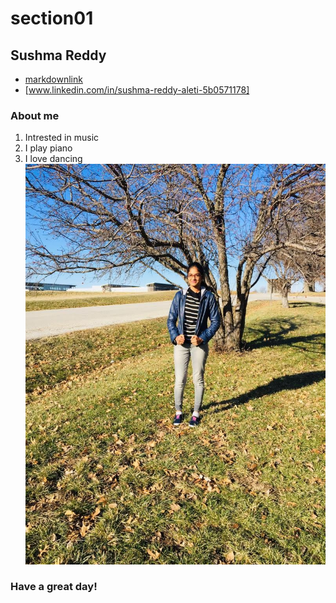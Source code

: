 # section01
## Sushma Reddy
- [markdownlink](https://github.com/profcase/working-with-markdown)
- [www.linkedin.com/in/sushma-reddy-aleti-5b0571178]
### About me
1. Intrested in music
1. I play piano
1. I love dancing
![Sushma](IMG-20181230-WA0067.jpg)
### Have a great day!
